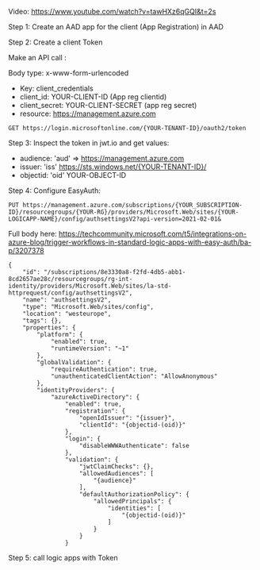 Video: https://www.youtube.com/watch?v=tawHXz6qGQI&t=2s

Step 1: Create an AAD app for the client (App Registration) in AAD

Step 2: Create a client Token

Make an API call :

Body type: x-www-form-urlencoded

- Key: client_credentials
- client_id: YOUR-CLIENT-ID (App reg clientid)
-  client_secret: YOUR-CLIENT-SECRET (app reg secret)
- resource: https://management.azure.com

```
GET https://login.microsoftonline.com/{YOUR-TENANT-ID}/oauth2/token
```

Step 3: Inspect the token in jwt.io and get values:
   - audience: 'aud' => https://management.azure.com
   - issuer: 'iss' https://sts.windows.net/{YOUR-TENANT-ID}/
   - objectid: 'oid' YOUR-OBJECT-ID


Step 4: Configure EasyAuth:

```
PUT https://management.azure.com/subscriptions/{YOUR_SUBSCRIPTION-ID}/resourcegroups/{YOUR-RG}/providers/Microsoft.Web/sites/{YOUR-LOGICAPP-NAME}/config/authsettingsV2?api-version=2021-02-01&
```

Full body here: https://techcommunity.microsoft.com/t5/integrations-on-azure-blog/trigger-workflows-in-standard-logic-apps-with-easy-auth/ba-p/3207378

```
{
    "id": "/subscriptions/8e3330a8-f2fd-4db5-abb1-8cd2657ae28c/resourcegroups/rg-int-identity/providers/Microsoft.Web/sites/la-std-httprequest/config/authsettingsV2",
    "name": "authsettingsV2",
    "type": "Microsoft.Web/sites/config",
    "location": "westeurope",
    "tags": {},
    "properties": {
        "platform": {
            "enabled": true,
            "runtimeVersion": "~1"
        },
        "globalValidation": {
            "requireAuthentication": true,
            "unauthenticatedClientAction": "AllowAnonymous"
        },
        "identityProviders": {
            "azureActiveDirectory": {
                "enabled": true,
                "registration": {
                    "openIdIssuer": "{issuer}",
                    "clientId": "{objectid-(oid)}"
                },
                "login": {
                    "disableWWWAuthenticate": false
                },
                "validation": {
                    "jwtClaimChecks": {},
                    "allowedAudiences": [
                        "{audience}"
                    ],
                    "defaultAuthorizationPolicy": {
                        "allowedPrincipals": {
                            "identities": [
                                "{objectid-(oid)}"
                            ]
                        }
                    }
                }
```

Step 5: call logic apps with Token